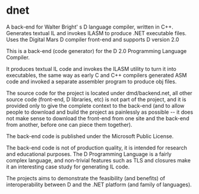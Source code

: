 # dnet

A back-end for Walter Bright' s D language compiler, written in C++. Generates textual IL and invokes ILASM to produce .NET executable files. Uses the Digital Mars D compiler front-end and supports D version 2.0

This is a back-end (code generator) for the D 2.0 Programming Language Compiler.

It produces textual IL code and invokes the ILASM utility to turn it into executables, the same way as early C and C++ compilers generated ASM code and invoked a separate assembler program to produce obj files.

The source code for the project is located under dmd/backend.net, all other source code (front-end, D libraries, etc) is not part of the project, and it is provided only to give the complete context to the back-end (and to allow people to download and build the project as painlessly as possible -- it does not make sense to download the front-end from one site and the back-end from another, before one can piece them together).

The back-end code is published under the Microsoft Public License.

The back-end code is not of production quality, it is intended for research and educational purposes. The D Programming Language is a fairly complex language, and non-trivial features such as TLS and closures make it an interesting case study for generating IL code.

The projects aims to demonstrate the feasibility (and benefits) of interoperability between D and the .NET platform (and family of languages).
